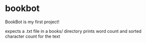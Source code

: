 # bookbot
BookBot is my first project!

expects a .txt file in a books/ directory
prints word count and sorted character count for the text
